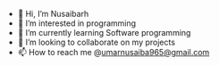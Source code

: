 - 👋 Hi, I’m Nusaibarh
- 👀 I’m interested in programming
- 🌱 I’m currently learning Software programming
- 💞️ I’m looking to collaborate on my projects
- 📫 How to reach me @umarnusaiba965@gmail.com

<!---
Nusaibarh/Nusaibarh is a ✨ special ✨ repository because its `README.md` (this file) appears on your GitHub profile.
You can click the Preview link to take a look at your changes.
--->
